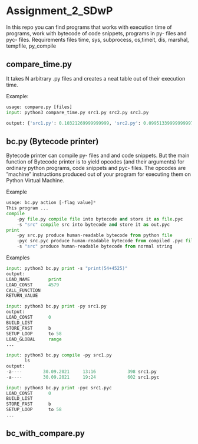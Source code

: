 # Assignment_2_SDwP
In this repo you can find programs that works with execution time of programs, work with bytecode of code snippets, programs in py- files and pyc- files.
Requirements files time, sys, subprocess, os,timeit, dis, marshal, tempfile, py_compile
## compare_time.py
It takes N arbitrary .py files and creates a neat table out of their execution time. 

Example:
``` python
usage: compare.py [files]
input: python3 compare_time.py src1.py src2.py src3.py
```
``` python
output: {'src1.py': 0.10321269999999999, 'src2.py': 0.09951339999999997, 'src3.py': 0.10906860000000002} 
```
## bc.py (Bytecode printer)
Bytecode printer can compile py- files and and code snippets.
But the main function of Bytecode printer is to yield opcodes (and their arguments) for ordinary python programs, code snippets and pyc- files. The opcodes are ”machine” instructions produced out of your program for executing them on Python Virtual Machine. 

Example
```python
usage: bc.py action [-flag value]*
This program ...
compile
    -py file.py compile file into bytecode and store it as file.pyc
    -s "src" compile src into bytecode and store it as out.pyc
print
    -py src.py produce human-readable bytecode from python file
    -pyc src.pyc produce human-readable bytecode from compiled .pyc file
    -s "src" produce human-readable bytecode from normal string
```
Examples
```python
input: python3 bc.py print -s "print(54+4525)"
output:
LOAD_NAME       print
LOAD_CONST      4579
CALL_FUNCTION
RETURN_VALUE
```
```python
input: python3 bc.py print -py src1.py
output:
LOAD_CONST      0
BUILD_LIST
STORE_FAST      b
SETUP_LOOP      to 58
LOAD_GLOBAL     range
...
```
```python
input: python3 bc.py compile -py src1.py
       ls
output:
-a----        30.09.2021     13:16            398 src1.py
-a----        30.09.2021     19:24            602 src1.pyc

```
``` python
input: python3 bc.py print -pyc src1.pyc
LOAD_CONST      0
BUILD_LIST
STORE_FAST      b
SETUP_LOOP      to 58
...
```
## bc_with_compare.py


